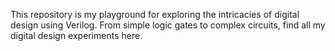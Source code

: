 This repository is my playground for exploring the intricacies of digital design using Verilog. From simple logic gates to complex circuits, find all my digital design experiments here.
